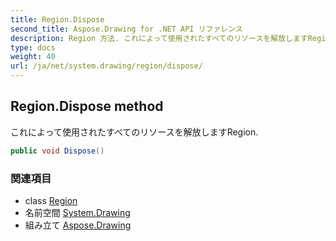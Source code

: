 ```yaml
---
title: Region.Dispose
second_title: Aspose.Drawing for .NET API リファレンス
description: Region 方法. これによって使用されたすべてのリソースを解放しますRegion.
type: docs
weight: 40
url: /ja/net/system.drawing/region/dispose/
---
```

## Region.Dispose method

これによって使用されたすべてのリソースを解放しますRegion.

```csharp
public void Dispose()
```

### 関連項目

* class [Region](../)
* 名前空間 [System.Drawing](../../region/)
* 組み立て [Aspose.Drawing](../../../)



